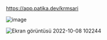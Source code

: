 https://app.patika.dev/krmsari

![image](https://user-images.githubusercontent.com/77582858/194695499-a07593ed-0da4-4704-96b8-fef84f0cb793.png)

![Ekran görüntüsü 2022-10-08 102244](https://user-images.githubusercontent.com/77582858/194695471-e10875fc-829d-4d12-a616-02a35741f851.png)

 